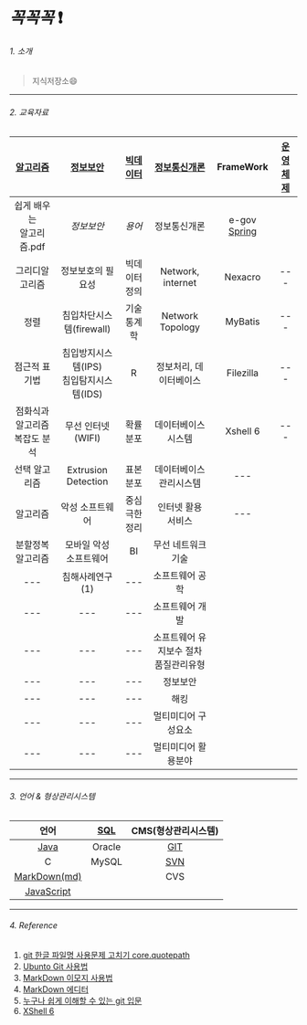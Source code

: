 # _꼭꼭꼭_ :exclamation:

###### 1. 소개
> 지식저장소:smile:

---
###### 2. 교육자료

|[알고리즘](https://github.com/yeeooni/explicit-knowledge/tree/master/%EC%95%8C%EA%B3%A0%EB%A6%AC%EC%A6%98)|[정보보안](https://github.com/yeeooni/explicit-knowledge/tree/master/%EC%A0%95%EB%B3%B4%EB%B3%B4%EC%95%88)|[빅데이터](https://github.com/yeeooni/explicit-knowledge/tree/master/Big%20Data)                          |[정보통신개론](https://github.com/yeeooni/explicit-knowledge/tree/master/%EC%A0%95%EB%B3%B4%ED%86%B5%EC%8B%A0%EA%B0%9C%EB%A1%A0)|FrameWork|[운영체제](https://github.com/yeeooni/explicit-knowledge/tree/master/%EC%9A%B4%EC%98%81%EC%B2%B4%EC%A0%9C)|
|            :---:            |            :---:          |        :---:        |        :---:        |        :---:        |        :---:        |
|쉽게 배우는<br/>알고리즘.pdf|_정보보안_|*용어*|정보통신개론|e-gov [Spring](https://github.com/yeeooni/explicit-knowledge/tree/master/Spring)||System|
|그리디알고리즘              |정보보호의 필요성|빅데이터 정의|Network, internet|Nexacro|---                                                       |
|정렬|침입차단시스템(firewall)|기술통계학|Network Topology|MyBatis|---                                                                            |
|점근적 표기법|침입방지시스템(IPS)<br/>침입탐지시스템(IDS)|R|정보처리, 데이터베이스|Filezilla|---                                                 |
|점화식과 알고리즘<br/>복잡도 분석|무선 인터넷(WIFI)|확률분포|데이터베이스 시스템|Xshell 6|---                                                    |
|선택 알고리즘|Extrusion Detection|표본분포|데이터베이스 관리시스템|---                                                                           |
|알고리즘|악성 소프트웨어|중심극한정리|인터넷 활용 서비스|---                                                                                     |
|분할정복 알고리즘|모바일 악성 소프트웨어|BI|무선 네트워크 기술|  |
|---|침해사례연구(1)|---|소프트웨어 공학|  |
|---|---|---|소프트웨어 개발|  |
|---|---|---|소프트웨어 유지보수 절차<br/>품질관리유형|  |
|---|---|---|정보보안|  |
|---|---|---|해킹|  |
|---|---|---|멀티미디어 구성요소| |
|---|---|---|멀티미디어 활용분야| |

---
###### 3. 언어 & 형상관리시스템

|언어|[SQL](https://github.com/yeeooni/explicit-knowledge/tree/master/SQL)|CMS(형상관리시스템)|
|:---:|:---:|:---:|
|[Java](https://github.com/yeeooni/explicit-knowledge/tree/master/Java)|Oracle|[GIT](https://github.com/yeeooni/explicit-knowledge/tree/master/git)|
|C|MySQL|[SVN](개발중..)|
|[MarkDown(md)](https://github.com/yeeooni/explicit-knowledge/tree/master/MarkDown)||CVS|
|[JavaScript](https://github.com/yeeooni/explicit-knowledge/tree/master/JavaScript)|
---
###### 4. Reference

1. [git 한글 파일명 사용문제 고치기 core.quotepath](https://edykim.com/ko/post/git-fix-problem-using-filename-core.quotepath/)  
2. [Ubunto Git 사용법](https://dejavuwing.tistory.com/entry/Ubuntu-GitHub-%EC%82%AC%EC%9A%A9%EB%B2%95)
3. [MarkDown 이모지 사용법](https://www.webfx.com/tools/emoji-cheat-sheet/)
4. [MarkDown 에디터](https://pandao.github.io/editor.md/en.html)
5. [누구나 쉽게 이해할 수 있는 git 입문](https://backlog.com/git-tutorial/kr/)
6. [XShell 6](https://www.netsarang.com/ko/xshell-all-features/)
